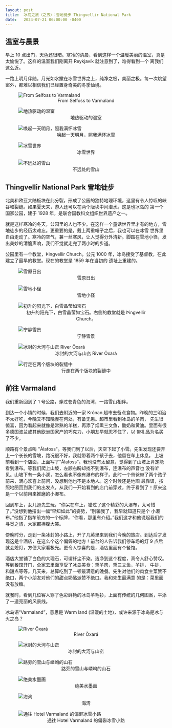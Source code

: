 ```yaml
---
layout: post
title:  冰岛之旅（之五）：雪地徒步 Thingvellir National Park
date:   2024-07-21 06:00:00 -0400
---
```


## 温室与晨景

早上 10 点出门，天色还很暗。寒冷的清晨，看到这样一个温暖美丽的温室，真是太愉悦了。这样的温室我们刚离开 Reykjavík 就注意到了，难得看到一个
离我们这么近。

一路上明月伴随。月光如水撒在冰雪世界之上，纯净之极，美丽之极。每一次眺望窗外，都难以相信我们已经置身奇美的冬季仙境。

<figure>
  <img src="../../../assets/images/Iceland-Day5/Selfoss-to-Varmaland.png" alt="From Selfoss to Varmaland"/>
  <center><figcaption>From Selfoss to Varmaland</figcaption></center>
</figure>

<figure>
  <img src="../../../assets/images/Iceland-Day5/Green-house.jpg" alt="地热驱动的温室"/>
  <center><figcaption>地热驱动的温室</figcaption></center>
</figure>

<figure>
  <img src="../../../assets/images/Iceland-Day5/Moonlight-over-snow-mountain.jpg" alt="唤起一天明月，照我满怀冰雪"/>
  <center><figcaption>唤起一天明月，照我满怀冰雪</figcaption></center>
</figure>

<figure>
  <img src="../../../assets/images/Iceland-Day5/Morning-at-11-oclock.jpg" alt="冰雪世界"/>
  <center><figcaption>冰雪世界</figcaption></center>
</figure>

<figure>
  <img src="../../../assets/images/Iceland-Day5/Snow-mountain-under-the-white-sky.jpg" alt="不远处的雪山"/>
  <center><figcaption>不远处的雪山</figcaption></center>
</figure>


## Thingvellir National Park 雪地徒步

北美和欧亚大陆板块在此分裂，形成了公园的独特地理环境，这里有令人惊叹的峡谷和裂缝。如果夏天来，游人还可以在两个版块中间潜水。这是也冰岛的
第一个国家公园，建于 1928 年，是联合国教科文组织世界遗产之一。

就是这样寒冷的冬天，公园里的人也不少。在这样一个童话世界里才有的地方，雪地徒步的经历太难忘。更重要的是，戴上两重帽子之后，我也可以在冰雪
世界里自由走动了。寒冷的空气，兼一丝寒风，让人觉得分外清新。脚踏在雪地小径，发出美妙的清脆声响，我们不觉就走完了两小时的步道。

公园里有一个教堂，Þingvellir Church。公元 1000 年，冰岛接受了基督教，在此建立了最早的教堂。现在的教堂是 1859 年在当初的
遗址上重建的。

<figure>
  <img src="../../../assets/images/Iceland-Day5/Sunrise.jpg" alt="雪原日出"/>
  <center><figcaption>雪原日出</figcaption></center>
</figure>

<figure>
  <img src="../../../assets/images/Iceland-Day5/Hiking-on-snow.jpg" alt="雪地小径"/>
  <center><figcaption>雪地小径</figcaption></center>
</figure>

<figure>
  <img src="../../../assets/images/Iceland-Day5/Midday-sun-over-the-church.jpg" alt="初升的阳光下，白雪晶莹如宝石"/>
  <center><figcaption>初升的阳光下，白雪晶莹如宝石。右侧的教堂就是 Þingvellir Church。</figcaption></center>
</figure>

<figure>
  <img src="../../../assets/images/Iceland-Day5/Serenity.jpg" alt="宁静雪景"/>
  <center><figcaption>宁静雪景</figcaption></center>
</figure>

<figure>
  <img src="../../../assets/images/Iceland-Day5/icy-river-01.jpg" alt="冰封的大河与山峦  River Öxará"/>
  <center><figcaption>冰封的大河与山峦  River Öxará</figcaption></center>
</figure>

<figure>
  <img src="../../../assets/images/Iceland-Day5/Walking-in-the-fissure.jpg" alt="行走在两个版块的裂缝中"/>
  <center><figcaption>行走在两个版块的裂缝中</figcaption></center>
</figure>

## 前往 Varmaland

我们重新回到了 1 号公路，穿过苍青色的海湾，一路雪山相伴。

到达一个小镇的时候，我们去附近的一家 Krónan 超市去备点食物。昨晚的三明治不太好吃，今晚又不知晚餐在何处，有备无患。超市里看到冰岛的羊肉，
先生很惊喜，因为看起来就像是常熟的羊糕，再添了烟熏三文鱼，酸奶和黄油。里面有很多德国波兰或其他欧洲国家产的巧克力，小朋友早就忍不住了，以
带礼品为名买了不少。

顺路有个景点叫 "Álafoss"。等我们到了以后，天空下起了小雪。先生发现还要开上一个长长的雪坡，路况很不好，我就带着两个孩子去，他留在车上休息。
上坡前看到一个店面，上面写了“Álafoss”。我也没有太留意，觉得到了山坡上肯定能看到瀑布。等我们爬上山坡，左顾右盼却找不到瀑布，连瀑布的声音也
没有听见。山坡下有一条小溪，怎么看也不像有瀑布的样子。此时一个爸爸带了两个孩子前来，满心欢喜上前问，没想到他也不是本地人。这个时候还是地图
最靠谱，按照地图回到我们的出发点，从我们一开始看到的店门前穿过，终于看到了！原来这是一个以前用来推磨的小瀑布。

回到车上，女儿逗先生玩，“你呆在车上，错过了这个精彩的大瀑布，太可惜了。”没想到他摆出一幅“早知如此”的姿势，“别骗我了，我早就知道只是个
小瀑布。”他指了指车前方的一个标牌，“你看，那里有介绍。”我们这才和他说起我们的寻觅之旅，大家都捧腹大笑。

傍晚时分，走到一条冰封的小路上，开了几英里来到我们今晚的旅店。到达后才发现这是个酒店，在这么个这个偏僻的地方！前台的人告诉我们停车场的灯
9 点后就会熄灯，方便大家看极光。更令人惊喜的是，酒店里面有个餐馆。

酒店大堂铺了白色的大理石，可谓纤尘不染。洁净到这个程度，真令人舒心赞叹。等到餐馆开门，全家去里面享受了冰岛美食：熏羊肉，熏三文鱼，羊排，
牛排，和甜点等等。几天来，总算吃到了一顿最满意的晚餐。先生对他们的肉食主菜赞不绝口，两个小朋友对他们的甜点奶酪派赞不绝口。我和先生最满意
的是：菜里面没有放糖。

就餐时，看到几位客人穿了色彩鲜艳的冰岛羊毛衫，上面有传统的几何图案，平添了一道亮丽的风景线。

冰岛语“Varmaland”，意思是 Warm land (温暖的土地)，或许来源于冰岛是冰与火之岛？

<figure>
  <img src="../../../assets/images/Iceland-Day5/icy-river-01.jpg" alt="River Öxará"/>
  <center><figcaption>River Öxará</figcaption></center>
</figure>

<figure>
  <img src="../../../assets/images/Iceland-Day5/icy-river-02.jpg" alt="冰封的大河与山峦"/>
  <center><figcaption>冰封的大河与山峦</figcaption></center>
</figure>


<figure>
  <img src="../../../assets/images/Iceland-Day5/snow-mountain-with-ragged-ridges.jpg" alt="路旁的雪山与嶙峋的山石"/>
  <center><figcaption>路旁的雪山与嶙峋的山石</figcaption></center>
</figure>

<figure>
  <img src="../../../assets/images/Iceland-Day5/snow-mountain-with-trees.jpg" alt="绝美水墨画"/>
  <center><figcaption>绝美水墨画</figcaption></center>
</figure>

<figure>
  <img src="../../../assets/images/Iceland-Day5/snow-mountain-along-the-coast.jpg" alt="海湾"/>
  <center><figcaption>海湾</figcaption></center>
</figure>

<figure>
  <img src="../../../assets/images/Iceland-Day5/Icy-road.jpg" alt="通往 Hotel Varmaland 的偏僻冰雪小路"/>
  <center><figcaption>通往 Hotel Varmaland 的偏僻冰雪小路</figcaption></center>
</figure>

